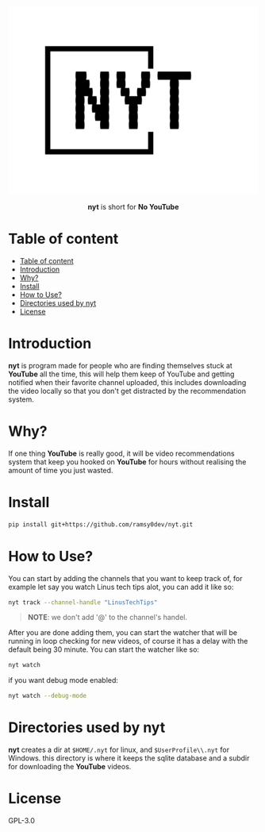 <div align="center">

<img src="assets/nyt-high-resolution-logo.png" width=600 />

**nyt** is short for **No YouTube**

</div>

# Table of content

- [Table of content](#table-of-content)
- [Introduction](#introduction)
- [Why?](#why)
- [Install](#install)
- [How to Use?](#how-to-use)
- [Directories used by nyt](#directories-used-by-nyt)
- [License](#license)

# Introduction

**nyt** is program made for people who are finding themselves stuck at **YouTube** all the time, this will help them keep of YouTube and getting notified when their favorite channel uploaded, this includes downloading the video locally so that you don't get distracted by the recommendation system.

# Why?

If one thing **YouTube** is really good, it will be video recommendations system that keep you hooked on **YouTube** for hours without realising the amount of time you just wasted.

# Install

``` bash
pip install git+https://github.com/ramsy0dev/nyt.git
```

# How to Use?

You can start by adding the channels that you want to keep track of, for example let say you watch Linus tech tips alot, you can add it like so:

``` bash
nyt track --channel-handle "LinusTechTips"
```

> __NOTE__: we don't add '@' to the channel's handel.

After you are done adding them, you can start the watcher that will be running in loop checking for new videos, of course it has a delay with the default being 30 minute. You can start the watcher like so:

```bash
nyt watch
```

if you want debug mode enabled:

```bash
nyt watch --debug-mode
```

# Directories used by nyt

**nyt** creates a dir at `$HOME/.nyt` for linux, and `$UserProfile\\.nyt` for Windows.
this directory is where it keeps the sqlite database and a subdir for downloading the **YouTube** videos.

# License

GPL-3.0
